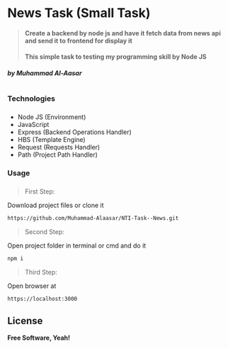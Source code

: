 # News Task (Small Task)

> #### Create a backend by node js and have it fetch data from news api and send it to frontend for display it
> #### This simple task to testing my programming skill by Node JS
##### by _Muhammad Al-Aasar_

#

##
### Technologies
###
- Node JS (Environment)
- JavaScript
- Express (Backend Operations Handler)
- HBS (Template Engine)
- Request (Requests Handler)
- Path (Project Path Handler)

### Usage
###
> First Step:

Download project files or clone it
```sh
https://github.com/Muhammad-Alaasar/NTI-Task--News.git
```
> Second Step:

Open project folder in terminal or cmd and do it
```sh
npm i
```
> Third Step:

Open browser at


```sh
https://localhost:3000
```


## License

**Free Software, Yeah!**